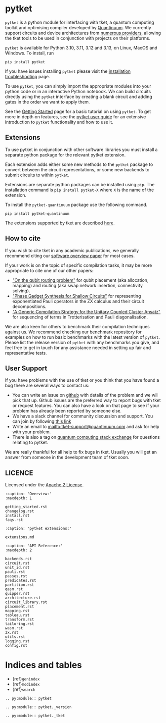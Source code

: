 # pytket

`pytket` is a python module for interfacing with tket, a quantum computing toolkit and optimising compiler developed by [Quantinuum]. We currently support circuits and device architectures from
[numerous providers](extensions.md), allowing the
tket tools to be used in conjunction with projects on their platforms.

`pytket` is available for Python 3.10, 3.11, 3.12 and 3.13, on Linux, MacOS
and Windows. To install, run

```
pip install pytket
```

If you have issues installing `pytket` please visit the [installation troubleshooting](install.md) page.

To use `pytket`, you can simply import the appropriate modules into your python code or in an interactive Python notebook. We can build circuits directly using the `pytket` interface by creating a blank circuit and adding gates in the order we want to apply them.

See the [Getting Started](getting_started.md) page for a basic tutorial on using
`pytket`. To get more in depth on features, see the [pytket user guide](https://docs.quantinuum.com/tket/user-guide/) for an extensive introduction to `pytket` functionality and how to use it.

## Extensions

To use pytket in conjunction with other software libraries you must install a
separate python package for the relevant pytket extension.

Each extension adds either some new methods to the `pytket` package to convert between the circuit
representations, or some new backends to submit circuits to within `pytket`.

Extensions are separate python packages can be installed using `pip`. The installation command is `pip install pytket-X` where `X` is the name of the extension.

To install the `pytket-quantinuum` package use the following command.

```
pip install pytket-quantinuum
```

The extensions supported by tket are described
[here](extensions.md).

## How to cite

If you wish to cite tket in any academic publications, we generally recommend citing our [software overview paper](https://doi.org/10.1088/2058-9565/ab8e92) for most cases.

If your work is on the topic of specific compilation tasks, it may be more appropriate to cite one of our other papers:

- ["On the qubit routing problem"](https://doi.org/10.4230/LIPIcs.TQC.2019.5) for qubit placement (aka allocation, mapping) and routing (aka swap network insertion, connectivity solving).
- ["Phase Gadget Synthesis for Shallow Circuits"](https://doi.org/10.4204/EPTCS.318.13) for representing exponentiated Pauli operators in the ZX calculus and their circuit decompositions.
- ["A Generic Compilation Strategy for the Unitary Coupled Cluster Ansatz"](https://arxiv.org/abs/2007.10515) for sequencing of terms in Trotterisation and Pauli diagonalisation.

We are also keen for others to benchmark their compilation techniques against us. We recommend checking our [benchmark repository](https://github.com/CQCL/tket_benchmarking) for examples on how to run basic benchmarks with the latest version of `pytket`. Please list the release version of `pytket` with any benchmarks you give, and feel free to get in touch for any assistance needed in setting up fair and representative tests.

## User Support

If you have problems with the use of tket or you think that you have found a bug there are several ways to contact us:

- You can write an issue on [github](https://github.com/CQCL/tket/issues) with details of the problem and we will pick that up. Github issues are the preferred way to report bugs with tket or request features. You can also have a look on that page to see if your problem has already been reported by someone else.
- We have a slack channel for community discussion and support. You can join by following [this link](https://join.slack.com/t/tketusers/shared_invite/zt-3a7x4ots2-nZIUpOJ0cSnMM9E~oBm0xQ)
- Write an email to <mailto:tket-support@quantinuum.com> and ask for help with your problem.
- There is also a tag on [quantum computing stack exchange](https://quantumcomputing.stackexchange.com/questions/tagged/pytket) for questions relating to pytket.

We are really thankful for all help to fix bugs in tket. Usually you will get an answer from someone in the development team of tket soon.

## LICENCE

Licensed under the [Apache 2 License](http://www.apache.org/licenses/LICENSE-2.0).

```{toctree}
:caption: 'Overview:'
:maxdepth: 1

getting_started.rst
changelog.rst
install.rst
faqs.rst
```

```{toctree}
:caption: 'pytket extensions:'

extensions.md
```

```{toctree}
:caption: 'API Reference:'
:maxdepth: 2

backends.rst
circuit.rst
unit_id.rst
pauli.rst
passes.rst
predicates.rst
partition.rst
qasm.rst
quipper.rst
architecture.rst
circuit_library.rst
placement.rst
mapping.rst
tableau.rst
transform.rst
tailoring.rst
wasm.rst
zx.rst
utils.rst
logging.rst
config.rst
```

# Indices and tables

- {ref}`genindex`
- {ref}`modindex`
- {ref}`search`

```{eval-rst}
.. py:module:: pytket
```

```{eval-rst}
.. py:module:: pytket._version
```

```{eval-rst}
.. py:module:: pytket._tket
```

[quantinuum]: https://www.quantinuum.com/
